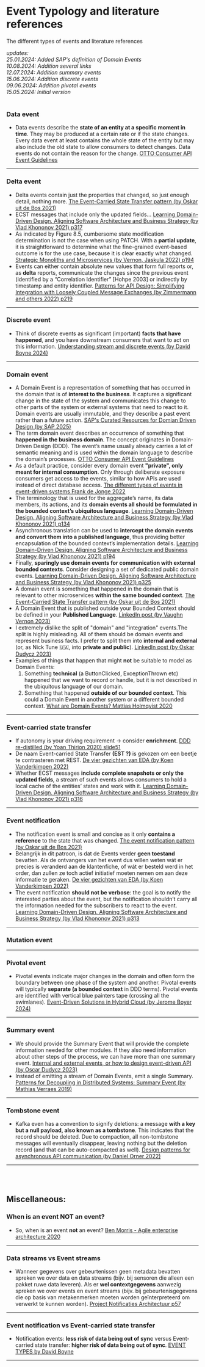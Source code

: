 # Event Typology and literature references
The different types of events and literature references
<br>

*updates:*<br>
*25.01.2024: Added SAP's definition of Domain Events*<br>
*10.08.2024: Addition several links*<br>
*12.07.2024: Addition summary events*<br>
*15.06.2024: Addition discrete events*<br>
*09.06.2024: Addition pivotal events*<br>
*15.05.2024: Initial version*<br>
<br>

### Data event
* Data events describe the **state of an entity at a specific moment in time**. They may be produced at a certain rate or if the state changes. Every data event at least contains the whole state of the entity but may also include the old state to allow consumers to detect changes. Data events do not contain the reason for the change. [OTTO Consumer API Event Guidelines](https://api.otto.de/portal/guidelines/event-guidelines/concepts#data-events)

___


### Delta event
* Delta events contain just the properties that changed, so just enough detail, nothing more. [The Event-Carried State Transfer pattern (by Oskar uit de Bos 2021)](https://itnext.io/the-event-carried-state-transfer-pattern-aae49715bb7f)
* ECST messages that include  only the updated fields... [Learning Domain-Driven Design. Aligning Software Architecture and Business Strategy (by Vlad Khononov 2021) p317](https://www.oreilly.com/library/view/learning-domain-driven-design/9781098100124/)
* As indicated by Figure 8.5, cumbersome state modification determination is not the case when using PATCH. With a **partial update**, it is straightforward to determine what the fine-grained event-based outcome is for the use case, because it is clear exactly what changed. [Strategic Monoliths and Microservices (by Vernon, Jaskula 2022) p194](https://www.informit.com/store/strategic-monoliths-and-microservices-driving-innovation-9780137355464)
* Events can either contain absolute new values that form full reports or, as **delta** reports, communicate the changes since the previous event (identified by a “Correlation Identifier” [Hohpe 2003] or indirectly by timestamp and entity identifier. [Patterns for API Design: Simplifying Integration with Loosely Coupled Message Exchanges (by Zimmermann and others 2022) p219](https://www.informit.com/store/patterns-for-api-design-simplifying-integration-with-9780137670109)

___


### Discrete event
* Think of discrete events as significant (important) **facts that have happened**, and you have downstream consumers that want to act on this information. [Understanding stream and discrete events (by David Boyne 2024)](https://eda-visuals.boyney.io/visuals/understanding-stream-and-discrete-events)

___


### Domain event
* A Domain Event is a representation of something that has occurred in the domain that is of **interest to the business**. It captures a significant change in the state of the system and communicates this change to other parts of the system or external systems that need to react to it. Domain events are usually immutable, and they describe a past event rather than a future action. [SAP's Curated Resources for Domian Driven Design (by SAP 2025)](https://github.com/SAP/curated-resources-for-domain-driven-design/blob/main/knowledgebase/concepts/tactical-concepts/domain-events.md)
* The term domain event describes an occurrence of something that **happened in the business domain**. The concept originates in Domain-Driven Design (DDD). The event’s name usually already carries a lot of semantic meaning and is used within the domain language to describe the domain’s processes. [OTTO Consumer API Event Guidelines](https://api.otto.de/portal/guidelines/event-guidelines/concepts#domain-events)
* As a default practice, consider every domain event **"private", only meant for internal consumption**. Only through deliberate exposure consumers get access to the events, similar to how APIs are used instead of direct database access. [The different types of events in event-driven systems Frank de Jonge 2022](https://blog.frankdejonge.nl/the-different-types-of-events-in-event-driven-systems/)
* The terminology that is used for the aggregate’s name, its data members, its actions, and its **domain events all should be formulated in the bounded context’s ubiquitous language**. [Learning Domain-Driven Design. Aligning Software Architecture and Business Strategy (by Vlad Khononov 2021) p134](https://www.oreilly.com/library/view/learning-domain-driven-design/9781098100124/)
* Asynchronous translation can be used to **intercept the domain events and convert them into a published language**, thus providing better encapsulation of the bounded context’s implementation details. [Learning Domain-Driven Design. Aligning Software Architecture and Business Strategy (by Vlad Khononov 2021) p194](https://www.oreilly.com/library/view/learning-domain-driven-design/9781098100124/)
* Finally, **sparingly use domain events for communication with external bounded contexts**. Consider designing a set of dedicated public domain events. [Learning Domain-Driven Design. Aligning Software Architecture and Business Strategy (by Vlad Khononov 2021) p325](https://www.oreilly.com/library/view/learning-domain-driven-design/9781098100124/)
* A domain event is something that happened in the domain that is relevant to other microservices **within the same bounded context**. [The Event-Carried State Transfer pattern (by Oskar uit de Bos 2021)](https://itnext.io/the-event-carried-state-transfer-pattern-aae49715bb7f)
* A Domain Event that is published outside your Bounded Context should be defined in your **Published Language**. [LinkedIn post (by Vaughn Vernon 2023)](https://www.linkedin.com/posts/vaughnvernon_dddesign-activity-7121926516568911873-Itb9/)
* I extremely dislike the split of "domain" and "integration" events.The split is highly misleading. All of them should be domain events and represent business facts. I prefer to split them into **internal and external** (or, as Nick Tune 🇺🇦, into **private and public**). [LinkedIn post (by Oskar Dudycz 2023)](https://www.linkedin.com/posts/oskardudycz_i-extremely-dislike-the-split-of-domain-activity-7119331094696476672-1x6r/)
* Examples of things that happen that might **not** be suitable to model as Domain Events:
    1. Something **technical** (a ButtonClicked, ExceptionThrown etc) happened that we want to record or handle, but it is not described in the ubiquitous language of our domain.
    2. Something that happened **outside of our bounded context**. This could a Domain Event in another system or a different bounded context. [What are Domain Events? Mattias Holmqvist 2020](https://web.archive.org/web/20221201162409/https://serialized.io/ddd/domain-event/)

___


### Event-carried state transfer
* If autonomy is your driving requirement -> consider **enrichment**. [DDD re-distilled (by Yoan Thirion 2020) slide51](https://speakerdeck.com/thirion/ddd-re-distilled?slide=51)
* De naam Event-carried State Transfer **(EST ?)** is gekozen om een beetje te contrasteren met REST. [De vier gezichten van EDA (by Koen Vanderkimpen 2022)](https://www.smalsresearch.be/de-vier-gezichten-van-eda/)
* Whether ECST messages **include complete snapshots or only the updated fields**, a stream of such events allows consumers to hold a local cache of the entities’ states and work with it. [Learning Domain-Driven Design. Aligning Software Architecture and Business Strategy (by Vlad Khononov 2021) p316](https://www.oreilly.com/library/view/learning-domain-driven-design/9781098100124/)

___


### Event notification
* The notification event is small and concise as it only **contains a reference** to the state that was changed. [The event notification pattern (by Oskar uit de Bos 2021)](https://medium.com/geekculture/the-event-notification-pattern-a62d48519107)
* Belangrijk in dit patroon, is dat de Events verder **geen toestand** bevatten. Als de ontvangers van het event dus willen weten wát er precies is veranderd aan de klantenfiche, of wát er besteld werd in het order, dan zullen ze toch actief initiatief moeten nemen om aan deze informatie te geraken. [De vier gezichten van EDA (by Koen Vanderkimpen 2022)](https://www.smalsresearch.be/de-vier-gezichten-van-eda/)
* The event notification **should not be verbose**: the goal is to notify the interested parties about the event, but the notification shouldn’t carry all the information needed for the subscribers to react to the event. [Learning Domain-Driven Design. Aligning Software Architecture and Business Strategy (by Vlad Khononov 2021) p313](https://www.oreilly.com/library/view/learning-domain-driven-design/9781098100124/)

___



### Mutation event

___


### Pivotal event
* Pivotal events indicate major changes in the domain and often form the boundary between one phase of the system and another. Pivotal events will typically **separate (a bounded context** in DDD terms). Pivotal events are identified with vertical blue painters tape (crossing all the swimlanes). [Event-Driven Solutions in Hybrid Cloud (by Jerome Boyer 2024)](https://jbcodeforce.github.io/eda-studies/event-storming/#concepts)

___


### Summary event
* We should provide the Summary Event that will provide the complete information needed for other modules. If they also need information about other steps of the process, we can have more than one summary event. [Internal and external events, or how to design event-driven API (by Oscar Dudycz 2023)](https://event-driven.io/en/internal_external_events/)
* Instead of emitting a stream of Domain Events, emit a single Summary. [Patterns for Decoupling in Distributed Systems: Summary Event (by Mathias Verraes 2019)](https://verraes.net/2019/05/patterns-for-decoupling-distsys-summary-event/)


___

### Tombstone event
* Kafka even has a convention to signify deletions: a message **with a key but a null payload, also known as a tombstone**. This indicates that the record should be deleted. Due to compaction, all non-tombstone messages will eventually disappear, leaving nothing but the deletion record (and that can be auto-compacted as well). [Design patterns for asynchronous API communication (by Daniel Orner 2022)](https://stackoverflow.blog/2022/07/21/event-driven-topic-design-using-kafka/)


___
<br>
<br>

## Miscellaneous:

### When is an event NOT an event?
* So, when is an event **not** an event? [Ben Morris - Agile enterprise architecture 2020](https://www.ben-morris.com/when-is-an-event-not-an-event/)

___

### Data streams vs Event streams
* Wanneer gegevens over gebeurtenissen geen metadata bevatten spreken we over data en data streams (bijv. bij sensoren die alleen een pakket ruwe data leveren). Als er **wel contextgegevens** aanwezig spreken we over events en event streams (bijv. bij gebeurtenisgegevens die op basis van metakenmerken moeten worden geïnterpreteerd om verwerkt te kunnen worden). [Project Notificaties Architectuur p57](https://github.com/VNG-Realisatie/notificatieservices/blob/main/docs/achtergronddocumentatie/notificatieservices_architectuur.pdf)


___

### Event notification vs Event-carried state transfer
* Notification events: **less risk of data being out of sync** versus Event-carried state transfer: **higher risk of data being out of sync**. [EVENT TYPES by David Boyne](https://eda-visuals.boyney.io/visuals/event-types)


___

